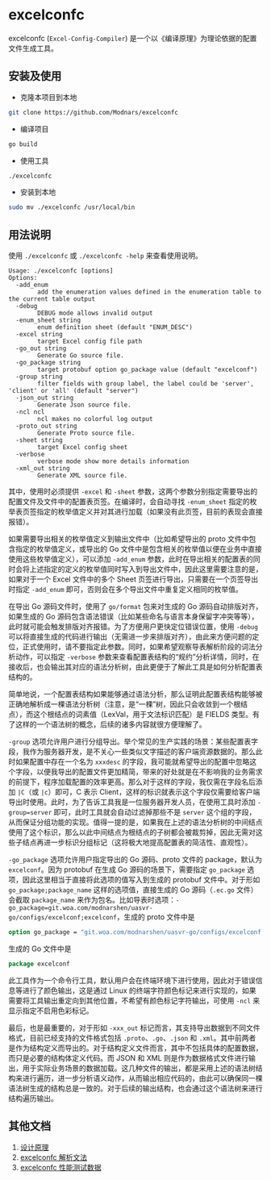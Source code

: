 # excelconfc

excelconfc (`Excel-Config-Compiler`) 是一个以《编译原理》为理论依据的配置文件生成工具。

## 安装及使用

- 克隆本项目到本地

```bash
git clone https://github.com/Modnars/excelconfc
```

- 编译项目

```bash
go build
```

- 使用工具

```bash
./excelconfc
```

- 安装到本地

```bash
sudo mv ./excelconfc /usr/local/bin
```

## 用法说明

使用 `./excelconfc` 或 `./excelconfc -help` 来查看使用说明。

```text
Usage: ./excelconfc [options]
Options:
  -add_enum
    	add the enumeration values defined in the enumeration table to the current table output
  -debug
    	DEBUG mode allows invalid output
  -enum_sheet string
    	enum definition sheet (default "ENUM_DESC")
  -excel string
    	target Excel config file path
  -go_out string
    	Generate Go source file.
  -go_package string
    	target protobuf option go_package value (default "excelconf")
  -group string
    	filter fields with group label, the label could be 'server', 'client' or 'all' (default "server")
  -json_out string
    	Generate Json source file.
  -ncl ncl
    	ncl makes no colorful log output
  -proto_out string
    	Generate Proto source file.
  -sheet string
    	target Excel config sheet
  -verbose
    	verbose mode show more details information
  -xml_out string
    	Generate XML source file.
```

其中，使用时必须提供 `-excel` 和 `-sheet` 参数，这两个参数分别指定需要导出的配置文件及文件中的配置表页签。在编译时，会自动寻找 `-enum_sheet` 指定的枚举表页签指定的枚举值定义并对其进行加载（如果没有此页签，目前的表现会直接报错）。

如果需要导出相关的枚举值定义到输出文件中（比如希望导出的 proto 文件中包含指定的枚举值定义，或导出的 Go 文件中是包含相关的枚举值以便在业务中直接使用这些枚举值定义），可以添加 `-add_enum` 参数，此时在导出相关的配置表的同时会将上述指定的定义的枚举值同时写入到导出文件中，因此这里需要注意的是，如果对于一个 Excel 文件中的多个 Sheet 页签进行导出，只需要在一个页签导出时指定 `-add_enum` 即可，否则会在多个导出文件中重复定义相同的枚举值。

在导出 Go 源码文件时，使用了 `go/format` 包来对生成的 Go 源码自动排版对齐，如果生成的 Go 源码包含语法错误（比如某些命名与语言本身保留字冲突等等），此时就可能会触发排版对齐报错。为了方便用户更快定位错误位置，使用 `-debug` 可以将直接生成的代码进行输出（无需进一步来排版对齐），由此来方便问题的定位，正式使用时，请不要指定此参数。同时，如果希望观察导表解析阶段的词法分析动作，可以指定 `-verbose` 参数来查看配置表结构的“规约”分析详情，同时，在接收后，也会输出其对应的语法分析树，由此更便于了解此工具是如何分析配置表结构的。

简单地说，一个配置表结构如果能够通过语法分析，那么证明此配置表结构能够被正确地解析成一棵语法分析树（注意，是“一棵”树，因此只会收敛到一个根结点），而这个根结点的词素值（LexVal，用于文法标识匹配）是 FIELDS 类型。有了这样的一个语法树的概念，后续的诸多内容就很方便理解了。

`-group` 选项允许用户进行分组导出。举个常见的生产实践的场景：某些配置表字段，我作为服务器开发，是不关心一些类似文字描述的客户端资源数据的。那么此时如果配置中存在一个名为 `xxxdesc` 的字段，我可能就希望导出的配置中忽略这个字段，以便我导出的配置文件更加精简，带来的好处就是在不影响我的业务需求的前提下，程序加载配置的效率更高。那么对于这样的字段，我仅需在字段名后添加 `|C`（或 `|c`）即可，C 表示 Client，这样的标识就表示这个字段仅需要给客户端导出时使用。此时，为了告诉工具我是一位服务器开发人员，在使用工具时添加 `-group=server` 即可，此时工具就会自动过滤掉那些不是 `server` 这个组的字段，从而保证分组功能的实现。值得一提的是，如果我在上述的语法分析树的中间结点使用了这个标识，那么以此中间结点为根结点的子树都会被裁剪掉，因此无需对这些子结点再进一步标识分组标记（这将极大地提高配置表的简洁性、直观性）。

`-go_package` 选项允许用户指定导出的 Go 源码、proto 文件的 package，默认为 `excelconf`。因为 protobuf 在生成 Go 源码的场景下，需要指定 `go_package` 选项，因此这里相当于直接将此选项的值写入到生成的 protobuf 文件中。对于形如 `go_package;package_name` 这样的选项值，直接生成的 Go 源码（`.ec.go` 文件）会截取 `package_name` 来作为包名。比如导表时选项：`-go_package=git.woa.com/modnarshen/uasvr-go/configs/excelconf;excelconf`，生成的 proto 文件中是 

```protobuf
option go_package = "git.woa.com/modnarshen/uasvr-go/configs/excelconf;excelconf";
```

生成的 Go 文件中是

```go
package excelconf
```

此工具作为一个命令行工具，默认用户会在终端环境下进行使用，因此对于错误信息等进行了颜色输出，这是通过 Linux 的终端字符颜色标记来进行实现的，如果需要将工具输出重定向到其他位置，不希望有颜色标记字符输出，可使用 `-ncl` 来显示指定不启用色彩标记。

最后，也是最重要的，对于形如 `-xxx_out` 标记而言，其支持导出数据到不同文件格式，目前已经支持的文件格式包括 `.proto`、`.go`、`.json` 和 `.xml`。其中前两者是作为结构定义而导出的。对于结构定义文件而言，其中不包括具体的配置数据，而只是必要的结构体定义代码。而 JSON 和 XML 则是作为数据格式文件进行输出，用于实际业务场景的数据加载。这几种文件的输出，都是采用上述的语法树结构来进行遍历，进一步分析语义动作，从而输出相应代码的，由此可以确保同一棵语法树生成的结构总是一致的。对于后续的输出结构，也会通过这个语法树来进行结构遍历输出。

## 其他文档

1. [设计原理](./docs/principle.md)
2. [excelconfc 解析文法](./docs/excelconfc.mini.txt)
3. [excelconfc 性能测试数据](./docs/perf-data.md)
